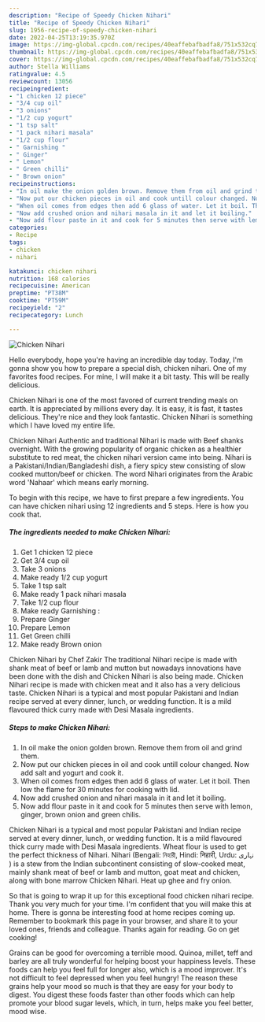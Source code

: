 ```yaml
---
description: "Recipe of Speedy Chicken Nihari"
title: "Recipe of Speedy Chicken Nihari"
slug: 1956-recipe-of-speedy-chicken-nihari
date: 2022-04-25T13:19:35.970Z
image: https://img-global.cpcdn.com/recipes/40eaffebafbadfa8/751x532cq70/chicken-nihari-recipe-main-photo.jpg
thumbnail: https://img-global.cpcdn.com/recipes/40eaffebafbadfa8/751x532cq70/chicken-nihari-recipe-main-photo.jpg
cover: https://img-global.cpcdn.com/recipes/40eaffebafbadfa8/751x532cq70/chicken-nihari-recipe-main-photo.jpg
author: Stella Williams
ratingvalue: 4.5
reviewcount: 13056
recipeingredient:
- "1 chicken 12 piece"
- "3/4 cup oil"
- "3 onions"
- "1/2 cup yogurt"
- "1 tsp salt"
- "1 pack nihari masala"
- "1/2 cup flour"
- " Garnishing "
- " Ginger"
- " Lemon"
- " Green chilli"
- " Brown onion"
recipeinstructions:
- "In oil make the onion golden brown. Remove them from oil and grind them."
- "Now put our chicken pieces in oil and cook untill colour changed. Now add salt and yogurt and cook it."
- "When oil comes from edges then add 6 glass of water. Let it boil. Then low the flame for 30 minutes for cooking with lid."
- "Now add crushed onion and nihari masala in it and let it boiling."
- "Now add flour paste in it and cook for 5 minutes then serve with lemon, ginger, brown onion and green chilis."
categories:
- Recipe
tags:
- chicken
- nihari

katakunci: chicken nihari 
nutrition: 168 calories
recipecuisine: American
preptime: "PT38M"
cooktime: "PT59M"
recipeyield: "2"
recipecategory: Lunch

---
```



![Chicken Nihari](https://img-global.cpcdn.com/recipes/40eaffebafbadfa8/751x532cq70/chicken-nihari-recipe-main-photo.jpg)

Hello everybody, hope you're having an incredible day today. Today, I'm gonna show you how to prepare a special dish, chicken nihari. One of my favorites food recipes. For mine, I will make it a bit tasty. This will be really delicious.

Chicken Nihari is one of the most favored of current trending meals on earth. It is appreciated by millions every day. It is easy, it is fast, it tastes delicious. They're nice and they look fantastic. Chicken Nihari is something which I have loved my entire life.

Chicken Nihari Authentic and traditional Nihari is made with Beef shanks overnight. With the growing popularity of organic chicken as a healthier substitute to red meat, the chicken nihari version came into being. Nihari is a Pakistani/Indian/Bangladeshi dish, a fiery spicy stew consisting of slow cooked mutton/beef or chicken. The word Nihari originates from the Arabic word &#39;Nahaar&#39; which means early morning.


To begin with this recipe, we have to first prepare a few ingredients. You can have chicken nihari using 12 ingredients and 5 steps. Here is how you cook that.

<!--inarticleads1-->

##### The ingredients needed to make Chicken Nihari:

1. Get 1 chicken 12 piece
1. Get 3/4 cup oil
1. Take 3 onions
1. Make ready 1/2 cup yogurt
1. Take 1 tsp salt
1. Make ready 1 pack nihari masala
1. Take 1/2 cup flour
1. Make ready  Garnishing :
1. Prepare  Ginger
1. Prepare  Lemon
1. Get  Green chilli
1. Make ready  Brown onion


Chicken Nihari by Chef Zakir The traditional Nihari recipe is made with shank meat of beef or lamb and mutton but nowadays innovations have been done with the dish and Chicken Nihari is also being made. Chicken Nihari recipe is made with chicken meat and it also has a very delicious taste. Chicken Nihari is a typical and most popular Pakistani and Indian recipe served at every dinner, lunch, or wedding function. It is a mild flavoured thick curry made with Desi Masala ingredients. 

<!--inarticleads2-->

##### Steps to make Chicken Nihari:

1. In oil make the onion golden brown. Remove them from oil and grind them.
1. Now put our chicken pieces in oil and cook untill colour changed. Now add salt and yogurt and cook it.
1. When oil comes from edges then add 6 glass of water. Let it boil. Then low the flame for 30 minutes for cooking with lid.
1. Now add crushed onion and nihari masala in it and let it boiling.
1. Now add flour paste in it and cook for 5 minutes then serve with lemon, ginger, brown onion and green chilis.


Chicken Nihari is a typical and most popular Pakistani and Indian recipe served at every dinner, lunch, or wedding function. It is a mild flavoured thick curry made with Desi Masala ingredients. Wheat flour is used to get the perfect thickness of Nihari. Nihari (Bengali: নিহারী, Hindi: निहारी, Urdu: نہاری ‎) is a stew from the Indian subcontinent consisting of slow-cooked meat, mainly shank meat of beef or lamb and mutton, goat meat and chicken, along with bone marrow Chicken Nihari. Heat up ghee and fry onion. 

So that is going to wrap it up for this exceptional food chicken nihari recipe. Thank you very much for your time. I'm confident that you will make this at home. There is gonna be interesting food at home recipes coming up. Remember to bookmark this page in your browser, and share it to your loved ones, friends and colleague. Thanks again for reading. Go on get cooking!

Grains can be good for overcoming a terrible mood. Quinoa, millet, teff and barley are all truly wonderful for helping boost your happiness levels. These foods can help you feel full for longer also, which is a mood improver. It's not difficult to feel depressed when you feel hungry! The reason these grains help your mood so much is that they are easy for your body to digest. You digest these foods faster than other foods which can help promote your blood sugar levels, which, in turn, helps make you feel better, mood wise.
